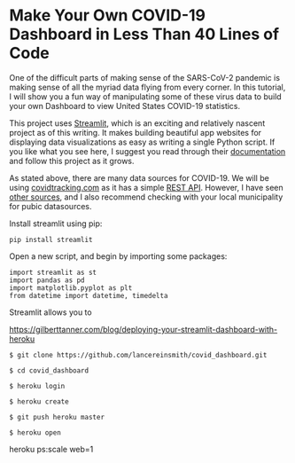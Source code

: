 # Make Your Own COVID-19 Dashboard in Less Than 40 Lines of Code

One of the difficult parts of making sense of the SARS-CoV-2 pandemic is making sense of all the myriad data flying from every corner.  In this tutorial, I will show you a fun way of manipulating some of these virus data to build your own Dashboard to view United States COVID-19 statistics.  

This project uses [Streamlit](https://www.streamlit.io/), which is an exciting and relatively nascent project as of this writing.  It makes building beautiful app websites for displaying data visualizations as easy as writing a single Python script.  If you like what you see here, I suggest you read through their [documentation](https://docs.streamlit.io/en/stable/) and follow this project as it grows.

As stated above, there are many data sources for COVID-19.  We will be using [covidtracking.com](https://covidtracking.com/) as it has a simple [REST API](https://covidtracking.com/data/api).  However, I have seen [other sources](https://covid19api.com/), and I also recommend checking with your local municipality for pubic datasources.

Install streamlit using pip:

```
pip install streamlit
```

Open a new script, and begin by importing some packages:

```
import streamlit as st
import pandas as pd
import matplotlib.pyplot as plt
from datetime import datetime, timedelta
```

Streamlit allows you to 











https://gilberttanner.com/blog/deploying-your-streamlit-dashboard-with-heroku

```
$ git clone https://github.com/lancereinsmith/covid_dashboard.git

$ cd covid_dashboard
```
```
$ heroku login

$ heroku create

$ git push heroku master

$ heroku open
```

heroku ps:scale web=1